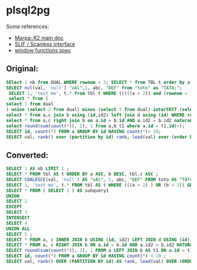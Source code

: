 plsql2pg
========

Some references:

- [Marpa::R2 main doc](http://search.cpan.org/~jkegl/Marpa-R2-3.000000/pod/Marpa_R2.pod)
- [SLIF / Scanless interface](http://search.cpan.org/~jkegl/Marpa-R2-3.000000/pod/Scanless/DSL.pod)
- [window functions spec](https://docs.oracle.com/cd/E11882_01/server.112/e25554/analysis.htm#DWHSG021)


Original:
---------
```sql
SElect 1 nb from DUAL WHERE rownum < 2; SELECT * from TBL t order by a, b desc, tbl.c asc;
SELECT nvl(val, 'null') "vAl",1, abc, "DEF" from "toto" as "TATA;";
 SELECT 1, 'test me', t.* from tbl t WHERE (((((a > 2)) and (rownum < 10)) OR ((((b < 3)))))) GROUP BY a, t.b;
 select * from (
select 1 from dual
) union (select 2 from dual) minus (select 3 from dual) interSECT (select 4 from dual) union all (select 5 from dual);
select * from a,c join b using (id,id2) left join d using (id) WHERE rownum >10 and rownum <= 20;
select * from a,c right join b on a.id = b.id AND a.id2 = b.id2 naturaL join d CROSS JOIN e cj;
select round(sum(count(*)), 2), 1 from a,b t1 where a.id = t1.id(+);
SELECT id, count(*) FROM a GROUP BY id HAVING count(*)< 10;
SELECT val, rank() over (partition by id) rank, lead(val) over (order by val rows CURRENT ROW), lag(val) over (partition by id,val order by val range between 2 preceding and unbounded following) as lag from t;
```

Converted:
----------
```sql
SELECT 1 AS nb LIMIT 1 ;
SELECT * FROM tbl AS t ORDER BY a ASC, b DESC, tbl.c ASC ;
SELECT COALESCE(val, 'null') AS "vAl", 1, abc, "DEF" FROM toto AS "TATA;" ;
SELECT 1, 'test me', t.* FROM tbl AS t WHERE (((a > 2) ) OR (b < 3)) GROUP BY a, t.b LIMIT 9 ;
SELECT * FROM ( SELECT 1 ) AS subquery1
UNION
SELECT 2
EXCEPT
SELECT 3
INTERSECT
SELECT 4
UNION ALL
SELECT 5 ;
SELECT * FROM a, c INNER JOIN b USING (id, id2) LEFT JOIN d USING (id) LIMIT 20 OFFSET 10 ;
SELECT * FROM a, c RIGHT JOIN b ON a.id = b.id AND a.id2 = b.id2 NATURAL JOIN d CROSS JOIN e AS cj ;
SELECT round(sum(count(*)), 2), 1 FROM a LEFT JOIN b AS t1 ON a.id = t1.id ;
SELECT id, count(*) FROM a GROUP BY id HAVING count(*) < 10 ;
SELECT val, rank() OVER (PARTITION BY id) AS rank, lead(val) OVER (ORDER BY val ASC ROWS CURRENT ROW), lag(val) OVER (PARTITION BY id, val ORDER BY val ASC RANGE BETWEEN 2 PRECEDING AND UNBOUNDED FOLLOWING) AS lag FROM t ;
```

